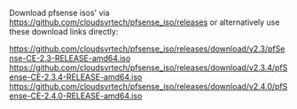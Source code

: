 Download pfsense isos' via https://github.com/cloudsvrtech/pfsense_iso/releases
or alternatively use these download links directly:

https://github.com/cloudsvrtech/pfsense_iso/releases/download/v2.3/pfSense-CE-2.3-RELEASE-amd64.iso
https://github.com/cloudsvrtech/pfsense_iso/releases/download/v2.3.4/pfSense-CE-2.3.4-RELEASE-amd64.iso
https://github.com/cloudsvrtech/pfsense_iso/releases/download/v2.4.0/pfSense-CE-2.4.0-RELEASE-amd64.iso

